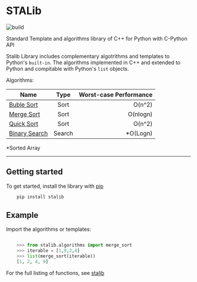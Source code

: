 
# STALib


![build](https://github.com/sanoguzhan/STAlib/workflows/Python%20package/badge.svg)


Standard Template and algorithms library of C++ for Python with C-Python API

Stalib Library includes complementary algotrithms and templates to Python's ``built-in``.
The algorithms implemented in C++ and extended to Python and compitable with Python's ``list`` objects.


Algorithms:


| Name          | Type          | Worst-case Performance                   | 
| ------------- |:-------------:| --------------------------------:|
| [Buble Sort](https://en.wikipedia.org/wiki/Bubble_sort)    |  Sort       | O(n^2)
| [Merge Sort](https://en.wikipedia.org/wiki/Merge_sort)     | Sort      |   O(nlogn) |
| [Quick Sort](https://en.wikipedia.org/wiki/Quicksort)| Sort    |    O(n^2) |
| [Binary Search](https://en.wikipedia.org/wiki/Binary_search_algorithm)| Search    |     *O(Logn) |


*Sorted Array

------
## Getting started


To get started, install the library with [pip](https://pip.pypa.io/en/stable/)

```bash
    pip install stalib
```
  

## Example 


Import the algorithms or templates:

```python

    >>> from stalib.algorithms import merge_sort
    >>> iterable = [1,9,2,4]
    >>> list(merge_sort(iterable))
    [1, 2, 4, 9]

```

For the full listing of functions, see [stalib](https://pypi.org/search/?q=stalib)

